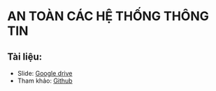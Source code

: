 # AN TOÀN CÁC HỆ THỐNG THÔNG TIN
## Tài liệu: 
- Slide: [Google drive](https://drive.google.com/drive/folders/1Qrm-RRD5PwUYYmefRrYaRM9N6x3dDcds?usp=sharing)
- Tham khảo: [Github](https://github.com/dzokha1010/Documents/tree/main/PentestbWAPP)
